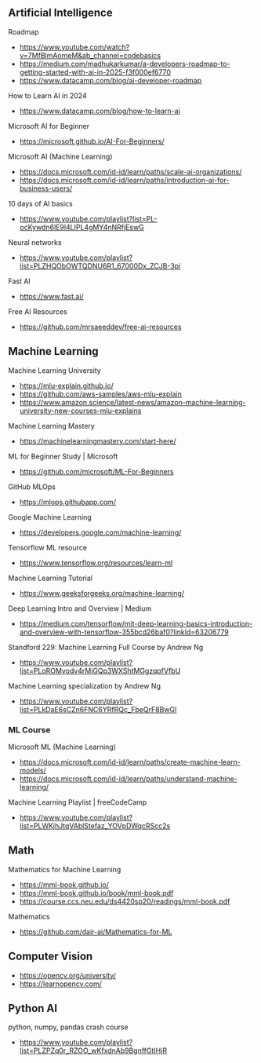 ## Artificial Intelligence

Roadmap
- https://www.youtube.com/watch?v=7MfBlmAomeM&ab_channel=codebasics
- https://medium.com/madhukarkumar/a-developers-roadmap-to-getting-started-with-ai-in-2025-f3f000ef6770
- https://www.datacamp.com/blog/ai-developer-roadmap

How to Learn AI in 2024
- https://www.datacamp.com/blog/how-to-learn-ai

Microsoft AI for Beginner
- https://microsoft.github.io/AI-For-Beginners/

Microsoft AI (Machine Learning)
- https://docs.microsoft.com/id-id/learn/paths/scale-ai-organizations/
- https://docs.microsoft.com/id-id/learn/paths/introduction-ai-for-business-users/

10 days of AI basics
- https://www.youtube.com/playlist?list=PL-ocKywdn6lE9l4LIPL4gMY4nNRfjEswG

Neural networks
- https://www.youtube.com/playlist?list=PLZHQObOWTQDNU6R1_67000Dx_ZCJB-3pi

Fast AI
- https://www.fast.ai/

Free AI Resources
- https://github.com/mrsaeeddev/free-ai-resources

## Machine Learning

Machine Learning University
- https://mlu-explain.github.io/
- https://github.com/aws-samples/aws-mlu-explain
- https://www.amazon.science/latest-news/amazon-machine-learning-university-new-courses-mlu-explains

Machine Learning Mastery
- https://machinelearningmastery.com/start-here/

ML for Beginner Study | Microsoft
- https://github.com/microsoft/ML-For-Beginners

GitHub MLOps
- https://mlops.githubapp.com/

Google Machine Learning
- https://developers.google.com/machine-learning/

Tensorflow ML resource
- https://www.tensorflow.org/resources/learn-ml

Machine Learning Tutorial
- https://www.geeksforgeeks.org/machine-learning/

Deep Learning Intro and Overview | Medium
- https://medium.com/tensorflow/mit-deep-learning-basics-introduction-and-overview-with-tensorflow-355bcd26baf0?linkId=63206779

Standford 229: Machine Learning Full Course by Andrew Ng
- https://www.youtube.com/playlist?list=PLoROMvodv4rMiGQp3WXShtMGgzqpfVfbU

Machine Learning specialization by Andrew Ng
- https://www.youtube.com/playlist?list=PLkDaE6sCZn6FNC6YRfRQc_FbeQrF8BwGI

### ML Course

Microsoft ML (Machine Learning)
- https://docs.microsoft.com/id-id/learn/paths/create-machine-learn-models/
- https://docs.microsoft.com/id-id/learn/paths/understand-machine-learning/

Machine Learning Playlist | freeCodeCamp
- https://www.youtube.com/playlist?list=PLWKjhJtqVAblStefaz_YOVpDWqcRScc2s

## Math

Mathematics for Machine Learning
- https://mml-book.github.io/
- https://mml-book.github.io/book/mml-book.pdf
- https://course.ccs.neu.edu/ds4420sp20/readings/mml-book.pdf

Mathematics
- https://github.com/dair-ai/Mathematics-for-ML

## Computer Vision
- https://opencv.org/university/
- https://learnopencv.com/

## Python AI

python, numpy, pandas crash course
- https://www.youtube.com/playlist?list=PLZPZq0r_RZOO_wKfxdnAb9BgnffGtIHjR
